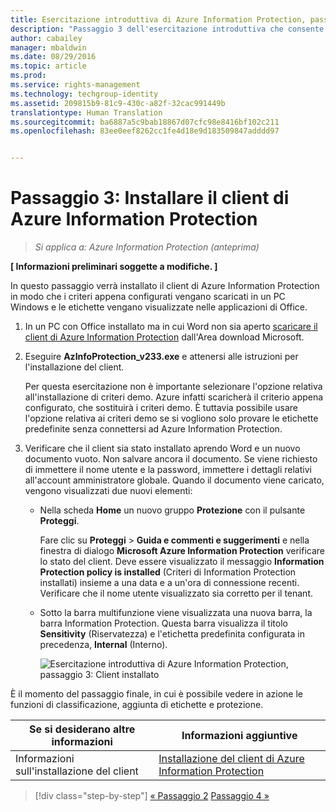 ```yaml
---
title: Esercitazione introduttiva di Azure Information Protection, passaggio 3 | Azure Rights Management
description: "Passaggio 3 dell'esercitazione introduttiva che consente di provare rapidamente Microsoft Azure Information Protection nell'organizzazione. L'esercitazione è articolata in 4 passaggi, eseguibili in meno di 15 minuti."
author: cabailey
manager: mbaldwin
ms.date: 08/29/2016
ms.topic: article
ms.prod: 
ms.service: rights-management
ms.technology: techgroup-identity
ms.assetid: 209815b9-81c9-430c-a82f-32cac991449b
translationtype: Human Translation
ms.sourcegitcommit: ba6887a5c9bab18867d07cfc98e8416bf102c211
ms.openlocfilehash: 83ee0eef8262cc1fe4d18e9d183509847adddd97


---
```


# Passaggio 3: Installare il client di Azure Information Protection 

>*Si applica a: Azure Information Protection (anteprima)*

**[ Informazioni preliminari soggette a modifiche. ]**

In questo passaggio verrà installato il client di Azure Information Protection in modo che i criteri appena configurati vengano scaricati in un PC Windows e le etichette vengano visualizzate nelle applicazioni di Office. 

1. In un PC con Office installato ma in cui Word non sia aperto [scaricare il client di Azure Information Protection](https://www.microsoft.com/en-us/download/details.aspx?id=53018) dall'Area download Microsoft. 

2. Eseguire **AzInfoProtection_v233.exe** e attenersi alle istruzioni per l'installazione del client.

    Per questa esercitazione non è importante selezionare l'opzione relativa all'installazione di criteri demo. Azure infatti scaricherà il criterio appena configurato, che sostituirà i criteri demo. È tuttavia possibile usare l'opzione relativa ai criteri demo se si vogliono solo provare le etichette predefinite senza connettersi ad Azure Information Protection. 

3. Verificare che il client sia stato installato aprendo Word e un nuovo documento vuoto. Non salvare ancora il documento. Se viene richiesto di immettere il nome utente e la password, immettere i dettagli relativi all'account amministratore globale. Quando il documento viene caricato, vengono visualizzati due nuovi elementi:

    - Nella scheda **Home** un nuovo gruppo **Protezione** con il pulsante **Proteggi**.

        Fare clic su **Proteggi** > **Guida e commenti e suggerimenti** e nella finestra di dialogo **Microsoft Azure Information Protection** verificare lo stato del client. Deve essere visualizzato il messaggio **Information Protection policy is installed** (Criteri di Information Protection installati) insieme a una data e a un'ora di connessione recenti. Verificare che il nome utente visualizzato sia corretto per il tenant.

    - Sotto la barra multifunzione viene visualizzata una nuova barra, la barra Information Protection. Questa barra visualizza il titolo **Sensitivity** (Riservatezza) e l'etichetta predefinita configurata in precedenza, **Internal** (Interno). 
    
        ![Esercitazione introduttiva di Azure Information Protection, passaggio 3: Client installato](../media/word2013-callouts2.png)

È il momento del passaggio finale, in cui è possibile vedere in azione le funzioni di classificazione, aggiunta di etichette e protezione.

|Se si desiderano altre informazioni|Informazioni aggiuntive|
|--------------------------------|--------------------------|
|Informazioni sull'installazione del client|[Installazione del client di Azure Information Protection](info-protect-client.md)|


>[!div class="step-by-step"]
[&#171; Passaggio 2](infoprotect-tutorial-step2.md)
[Passaggio 4 &#187;](infoprotect-tutorial-step4.md)


<!--HONumber=Aug16_HO5-->


